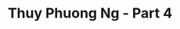 ---
layout: album
resource: instagram
title: "Thuy Phuong Ng - Part 4"
description: "Instagram album of Thuy Phuong Ng, part 4.</br> Username: imphuon.g"
active: gallery
album-title: "Thuy Phuong Ng"
images:
  - image_path: imphuon.g/4/20230902_165552_372714979_1519661915442821_7668712813566875257_n.jpg
  - image_path: imphuon.g/4/20230902_165552_372754257_1095447574762701_8382264247576317612_n.jpg
  - image_path: imphuon.g/4/20231114_203132_401797231_1063028705055738_4101979287688838797_n.jpg
  - image_path: imphuon.g/4/20231114_203132_401806554_1835936826823566_791783013792645485_n.jpg
  - image_path: imphuon.g/4/20231218_211823_411877924_1052632562724204_7555247663465175739_n.jpg
  - image_path: imphuon.g/4/20240407_194001_436273752_18341362510104936_6113634435365491998_n.jpg
  - image_path: imphuon.g/4/20240407_194001_436298882_18341362534104936_1611095612293541612_n.jpg
  - image_path: imphuon.g/4/20240407_194001_436343742_18341362519104936_7920500018294807290_n.jpg
  - image_path: imphuon.g/4/20240420_175438_439268232_1110053883542025_4095552105769800170_n.jpg
  - image_path: imphuon.g/4/20240524_182403_446117856_845017077453585_9222845083538625114_n.jpg
  - image_path: imphuon.g/4/20240524_182403_446122332_977947507113259_4577674898381288125_n.jpg
  - image_path: imphuon.g/4/20240722_180701_452339274_1002164408232097_409562714282241622_n.jpg
  - image_path: imphuon.g/4/20240722_180701_452386758_2771175309716529_4811114973858454440_n.jpg
  - image_path: imphuon.g/4/20240722_180701_452390666_1172374870505630_7120890124215762769_n.jpg
  - image_path: imphuon.g/4/20240821_174901_456245274_490251743623835_3991241472189673549_n.jpg
  - image_path: imphuon.g/4/20240821_174901_456340486_3347243858905908_4018665550165903849_n.jpg
  - image_path: imphuon.g/4/20240821_174901_456562519_515223584226102_988592449248576197_n.jpg
  - image_path: imphuon.g/4/20240829_180927_457196976_906150241357445_5000915888760232236_n.jpg
  - image_path: imphuon.g/4/20240829_180927_457361183_862032408858262_5167349175659543938_n.jpg
  - image_path: imphuon.g/4/20240829_180927_457403222_1671809733658106_8222134944445340383_n.jpg
  - image_path: imphuon.g/4/20240829_180927_457419742_1226002708528147_6412711791445561167_n.jpg
  - image_path: imphuon.g/4/20240829_180927_457435515_1222309655466742_8454903712491077679_n.jpg
  - image_path: imphuon.g/4/20240911_182024_459143032_2705332462976418_6760686559773253301_n.jpg
  - image_path: imphuon.g/4/20241105_180142_465706726_1084600693055527_6841103781914504381_n.jpg
  - image_path: imphuon.g/4/20241105_180142_465738382_1611047979840564_1041742603164353390_n.jpg
  - image_path: imphuon.g/4/20241105_180142_465759203_1090001686086537_4005964424920525890_n.jpg
  - image_path: imphuon.g/4/20241105_180142_465833756_2033861667077264_3065719703703766076_n.jpg
  - image_path: imphuon.g/4/20241210_183904_469739915_18376877443104936_8855972501047510407_n.jpg
  - image_path: imphuon.g/4/20241210_183904_469746299_18376877476104936_4470047850388271313_n.jpg
  - image_path: imphuon.g/4/20241210_183904_469820585_18376877479104936_833957415651907847_n.jpg
  - image_path: imphuon.g/4/20241210_183904_469821719_18376877452104936_2583050314135888835_n.jpg
  - image_path: imphuon.g/4/20241210_183904_469822244_18376877461104936_1546341769377805_n.jpg
  - image_path: imphuon.g/4/20241210_183904_469853762_18376877488104936_2354687507303661413_n.jpg
  - image_path: imphuon.g/4/20250128_175114_475365495_18383887528104936_1453320732127864574_n.jpg
  - image_path: imphuon.g/4/20250128_175114_475424325_18383887573104936_3642760428577392329_n.jpg
  - image_path: imphuon.g/4/20250128_175114_475490454_18383887537104936_1251336237624379554_n.jpg
  - image_path: imphuon.g/4/20250128_175114_475510915_18383887510104936_1532472574506129368_n.jpg
  - image_path: imphuon.g/4/20250128_175114_475515161_18383887549104936_9055649272473536758_n.jpg
  - image_path: imphuon.g/4/20250128_175114_475548996_18383887576104936_3659321101357288345_n.jpg
  - image_path: imphuon.g/4/20250128_175114_475551148_18383887558104936_784026584699344394_n.jpg
  - image_path: imphuon.g/4/20250212_182105_476914079_18385848298104936_6907879164764982559_n.jpg
  - image_path: imphuon.g/4/20250212_182105_476914086_18385848280104936_741614652889031056_n.jpg
  - image_path: imphuon.g/4/20250212_182105_477001831_18385848289104936_1988971005667685844_n.jpg
---